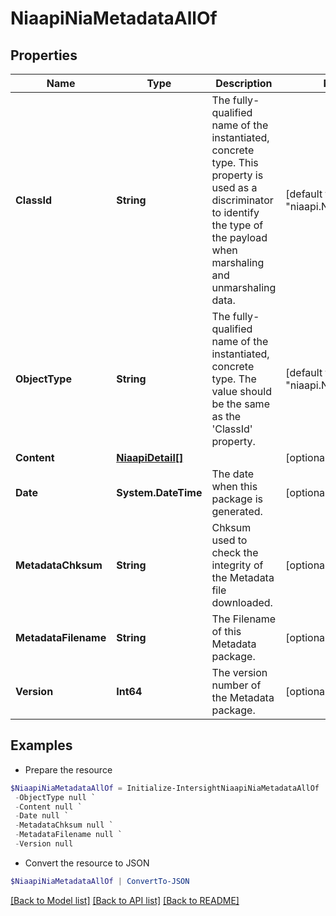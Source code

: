 # NiaapiNiaMetadataAllOf
## Properties

Name | Type | Description | Notes
------------ | ------------- | ------------- | -------------
**ClassId** | **String** | The fully-qualified name of the instantiated, concrete type. This property is used as a discriminator to identify the type of the payload when marshaling and unmarshaling data. | [default to "niaapi.NiaMetadata"]
**ObjectType** | **String** | The fully-qualified name of the instantiated, concrete type. The value should be the same as the &#39;ClassId&#39; property. | [default to "niaapi.NiaMetadata"]
**Content** | [**NiaapiDetail[]**](NiaapiDetail.md) |  | [optional] 
**Date** | **System.DateTime** | The date when this package is generated. | [optional] 
**MetadataChksum** | **String** | Chksum used to check the integrity of the Metadata file downloaded. | [optional] 
**MetadataFilename** | **String** | The Filename of this Metadata package. | [optional] 
**Version** | **Int64** | The version number of the Metadata package. | [optional] 

## Examples

- Prepare the resource
```powershell
$NiaapiNiaMetadataAllOf = Initialize-IntersightNiaapiNiaMetadataAllOf  -ClassId null `
 -ObjectType null `
 -Content null `
 -Date null `
 -MetadataChksum null `
 -MetadataFilename null `
 -Version null
```

- Convert the resource to JSON
```powershell
$NiaapiNiaMetadataAllOf | ConvertTo-JSON
```

[[Back to Model list]](../README.md#documentation-for-models) [[Back to API list]](../README.md#documentation-for-api-endpoints) [[Back to README]](../README.md)

